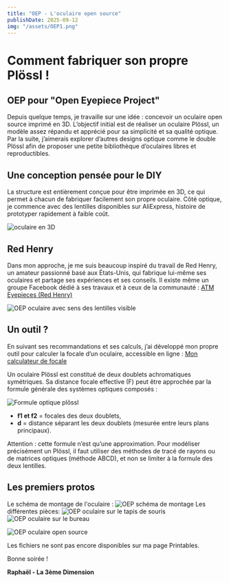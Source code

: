 ```yaml
---
title: "OEP - L'oculaire open source"
publishDate: 2025-09-12
img: "/assets/OEP1.png"
---
```


# Comment fabriquer son propre Plössl !
## OEP pour "Open Eyepiece Project"

Depuis quelque temps, je travaille sur une idée : concevoir un oculaire open source imprimé en 3D.
L’objectif initial est de réaliser un oculaire Plössl, un modèle assez répandu et apprécié pour sa simplicité et sa qualité optique. Par la suite, j’aimerais explorer d’autres designs optique comme le double Plössl afin de proposer une petite bibliothèque d’oculaires libres et reproductibles.

## Une conception pensée pour le DIY

La structure est entièrement conçue pour être imprimée en 3D, ce qui permet à chacun de fabriquer facilement son propre oculaire.
Côté optique, je commence avec des lentilles disponibles sur AliExpress, histoire de prototyper rapidement à faible coût.

![oculaire en 3D](/assets/OE3D.png)

## Red Henry

Dans mon approche, je me suis beaucoup inspiré du travail de Red Henry, un amateur passionné basé aux États-Unis, qui fabrique lui-même ses oculaires et partage ses expériences et ses conseils.
Il existe même un groupe Facebook dédié à ses travaux et à ceux de la communauté : [ATM Eyepieces (Red Henry)](https://www.facebook.com/groups/1484777181687589/)

![OEP oculaire avec sens des lentilles visible](/assets/OEPdraw.PNG )

## Un outil ?
En suivant ses recommandations et ses calculs, j’ai développé mon propre outil pour calculer la focale d’un oculaire, accessible en ligne : [Mon calculateur de focale](https://codepen.io/La3emedimension/pen/gONpMZo)

Un oculaire Plössl est constitué de deux doublets achromatiques symétriques. Sa distance focale effective (F) peut être approchée par la formule générale des systèmes optiques composés :

![Formule optique plôssl](/assets/OEPFormuleplossl.png)

- **f1 et f2**  = focales des deux doublets,
- **d** = distance séparant les deux doublets (mesurée entre leurs plans principaux).

Attention : cette formule n’est qu’une approximation. Pour modéliser précisément un Plössl, il faut utiliser des méthodes de tracé de rayons ou de matrices optiques (méthode ABCD), et non se limiter à la formule des deux lentilles.

## Les premiers protos

Le schéma de montage de l'oculaire : 
![OEP schéma de montage](/assets/OEPSchema.png)
Les différentes pièces:
![OEP oculaire sur le tapis de souris](/assets/OEP2.png)
![OEP oculaire sur le bureau](/assets/OEP4.png)

![OEP oculaire open source](/assets/OEP3.png)

Les fichiers ne sont pas encore disponibles sur ma page Printables.

Bonne soirée !

**Raphaël - La 3ème Dimension**